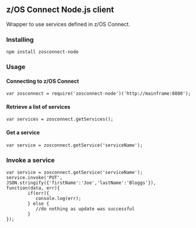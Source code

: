 ## z/OS Connect Node.js client

Wrapper to use services defined in z/OS Connect.

### Installing

```
npm install zosconnect-node
```

### Usage

#### Connecting to z/OS Connect

```
var zosconnect = require('zosconnect-node')('http://mainframe:8080');
```

#### Retrieve a list of services

```
var services = zosconnect.getServices();
```

#### Get a service

```
var service = zosconnect.getService('serviceName');
```

### Invoke a service

```
var service = zosconnect.getService('serviceName');
service.invoke('PUT', JSON.stringify({'firstName':'Joe','lastName':'Bloggs'}), function(data, err){
        if(err){
           console.log(err);
        } else {
           //do nothing as update was successful 
        }
});
```

